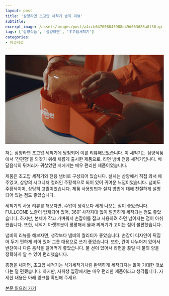 ```yaml
---
layout: post
title: '삼양라면 초고압 세척기 솔직 리뷰'
subtitle: 
excerpt_image: /assets/images/post/a4ccb647008045988d49d663685a0f36.gif
tags: ['삼양식품', '삼양라면', '초고압세척기']
categories: 
- 이것저것
---
```


![메인 이미지](/assets/images/post/a4ccb647008045988d49d663685a0f36.gif)

저는 삼양라면 초고압 세척기에 당첨되어 이를 리뷰해보았습니다. 이 세척기는 삼양식품에서 '간편함'을 되찾기 위해 새롭게 출시한 제품으로, 라면 냄비 전용 세척기입니다. 배달음식의 뒤처리가 귀찮았던 저에게는 매우 편리한 제품이었습니다.

제품은 초고압 세척기와 전용 냄비로 구성되어 있습니다. 설치는 삼양에서 직접 와서 해주었고, 삼양의 시그니처 컬러인 주황색으로 되어 있어 귀여운 느낌이었습니다. 냄비도 주황색이며, 상당히 고퀄이었습니다. 제품 사용방법과 설치 방법에 대해 친절하게 설명되어 있는 점도 좋았습니다.

세척기의 사용 리뷰를 해보자면, 수압이 생각보다 세게 나오는 점이 좋았습니다. FULLCONE 노즐이 탑재되어 있어, 360˚ 사각지대 없이 깔끔하게 세척되는 점도 좋았습니다. 하지만, 본체가 작고 가벼워서 손잡이를 잡고 사용하려 하면 넘어지는 점이 아쉬웠습니다. 또한, 세척기 아랫부분이 평평해서 물과 찌꺼기가 고이는 점이 불편했습니다.

냄비의 리뷰를 해보자면, 생각보다 냄비의 퀄리티가 좋았습니다. 손잡이 디자인이 뒤집어 두기 편하게 되어 있어 그릇 대용으로 쓰기 좋았습니다. 또한, 칸이 나누어져 있어서 반찬이나 다른 음식을 덜어먹기 좋았습니다. 물 선이 있어서 라면을 끓일 때 물의 양을 정확하게 알 수 있어 편리했습니다.

총평을 내자면, 초고압 세척기는 식기세척기처럼 완벽하게 세척되지는 않아 기대한 것보다는 덜 편했습니다. 하지만, 자취생 입장에서는 매우 편리한 제품이라고 생각됩니다. 자세한 내용은 아래 링크를 확인해 주세요.

[본문 읽으러 가기](https://m.blog.naver.com/ham_eaten_jellybear/223282015513)
